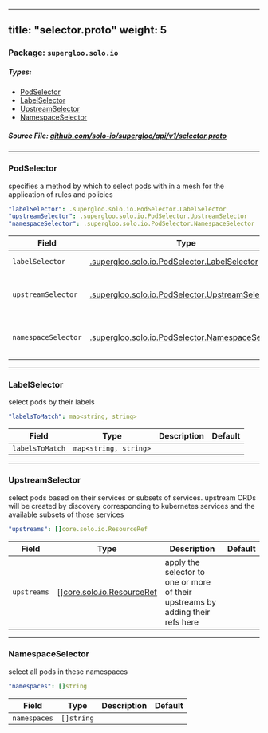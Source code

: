 
---
title: "selector.proto"
weight: 5
---

<!-- Code generated by solo-kit. DO NOT EDIT. -->


### Package: `supergloo.solo.io` 
##### Types:


- [PodSelector](#PodSelector)
- [LabelSelector](#LabelSelector)
- [UpstreamSelector](#UpstreamSelector)
- [NamespaceSelector](#NamespaceSelector)
  



##### Source File: [github.com/solo-io/supergloo/api/v1/selector.proto](https://github.com/solo-io/supergloo/blob/master/api/v1/selector.proto)





---
### <a name="PodSelector">PodSelector</a>

 
specifies a method by which to select pods
with in a mesh for the application of rules and policies

```yaml
"labelSelector": .supergloo.solo.io.PodSelector.LabelSelector
"upstreamSelector": .supergloo.solo.io.PodSelector.UpstreamSelector
"namespaceSelector": .supergloo.solo.io.PodSelector.NamespaceSelector

```

| Field | Type | Description | Default |
| ----- | ---- | ----------- |----------- | 
| `labelSelector` | [.supergloo.solo.io.PodSelector.LabelSelector](../selector.proto.sk#LabelSelector) | select pods by their labels |  |
| `upstreamSelector` | [.supergloo.solo.io.PodSelector.UpstreamSelector](../selector.proto.sk#UpstreamSelector) | select pods by their corresponding upstreams |  |
| `namespaceSelector` | [.supergloo.solo.io.PodSelector.NamespaceSelector](../selector.proto.sk#NamespaceSelector) | select all pods within one or more namespaces |  |




---
### <a name="LabelSelector">LabelSelector</a>

 
select pods by their labels

```yaml
"labelsToMatch": map<string, string>

```

| Field | Type | Description | Default |
| ----- | ---- | ----------- |----------- | 
| `labelsToMatch` | `map<string, string>` |  |  |




---
### <a name="UpstreamSelector">UpstreamSelector</a>

 
select pods based on their services or subsets of services.
upstream CRDs will be created by discovery corresponding to
kubernetes services and the available subsets of those services

```yaml
"upstreams": []core.solo.io.ResourceRef

```

| Field | Type | Description | Default |
| ----- | ---- | ----------- |----------- | 
| `upstreams` | [[]core.solo.io.ResourceRef](../../../../solo-kit/api/v1/ref.proto.sk#ResourceRef) | apply the selector to one or more of their upstreams by adding their refs here |  |




---
### <a name="NamespaceSelector">NamespaceSelector</a>

 
select all pods in these namespaces

```yaml
"namespaces": []string

```

| Field | Type | Description | Default |
| ----- | ---- | ----------- |----------- | 
| `namespaces` | `[]string` |  |  |





<!-- Start of HubSpot Embed Code -->
<script type="text/javascript" id="hs-script-loader" async defer src="//js.hs-scripts.com/5130874.js"></script>
<!-- End of HubSpot Embed Code -->
